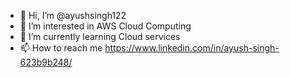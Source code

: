 - 👋 Hi, I’m @ayushsingh122
- 👀 I’m interested in AWS Cloud Computing
- 🌱 I’m currently learning Cloud services
- 📫 How to reach me https://www.linkedin.com/in/ayush-singh-623b9b248/


<!---
ayushsingh122/ayushsingh122 is a ✨ special ✨ repository because its `README.md` (this file) appears on your GitHub profile.
You can click the Preview link to take a look at your changes.
--->
